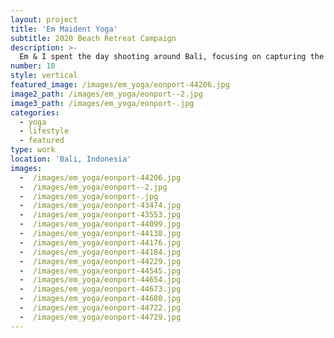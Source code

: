 ```yaml
---
layout: project
title: 'Em Maident Yoga'
subtitle: 2020 Beach Retreat Campaign
description: >-
  Em & I spent the day shooting around Bali, focusing on capturing the essence of her yoga practice.
number: 18
style: vertical
featured_image: /images/em_yoga/eonport-44206.jpg
image2_path: /images/em_yoga/eonport--2.jpg
image3_path: /images/em_yoga/eonport-.jpg
categories:
  - yoga
  - lifestyle
  - featured
type: work
location: 'Bali, Indonesia'
images:
  -  /images/em_yoga/eonport-44206.jpg
  -  /images/em_yoga/eonport--2.jpg
  -  /images/em_yoga/eonport-.jpg
  -  /images/em_yoga/eonport-43474.jpg
  -  /images/em_yoga/eonport-43553.jpg
  -  /images/em_yoga/eonport-44099.jpg
  -  /images/em_yoga/eonport-44138.jpg
  -  /images/em_yoga/eonport-44176.jpg
  -  /images/em_yoga/eonport-44184.jpg
  -  /images/em_yoga/eonport-44229.jpg
  -  /images/em_yoga/eonport-44545.jpg
  -  /images/em_yoga/eonport-44654.jpg
  -  /images/em_yoga/eonport-44673.jpg
  -  /images/em_yoga/eonport-44680.jpg
  -  /images/em_yoga/eonport-44722.jpg
  -  /images/em_yoga/eonport-44729.jpg
---
```

